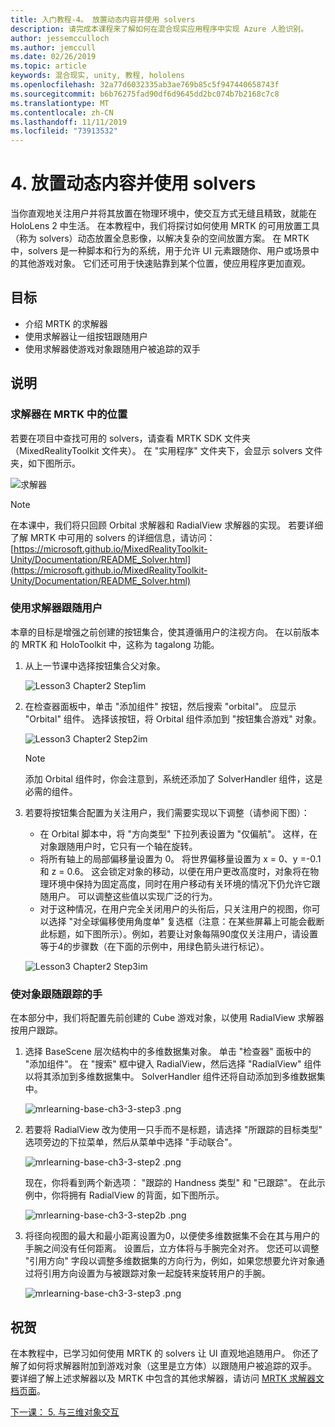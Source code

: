 ```yaml
---
title: 入门教程-4。 放置动态内容并使用 solvers
description: 请完成本课程来了解如何在混合现实应用程序中实现 Azure 人脸识别。
author: jessemcculloch
ms.author: jemccull
ms.date: 02/26/2019
ms.topic: article
keywords: 混合现实, unity, 教程, hololens
ms.openlocfilehash: 32a77d6032335ab3ae769b85c5f947440658743f
ms.sourcegitcommit: b6b76275fad90df6d9645dd2bc074b7b2168c7c8
ms.translationtype: MT
ms.contentlocale: zh-CN
ms.lasthandoff: 11/11/2019
ms.locfileid: "73913532"
---
```

# <a name="4-placing-dynamic-content-and-using-solvers"></a>4. 放置动态内容并使用 solvers

当你直观地关注用户并将其放置在物理环境中，使交互方式无缝且精致，就能在 HoloLens 2 中生活。 在本教程中，我们将探讨如何使用 MRTK 的可用放置工具（称为 solvers）动态放置全息影像，以解决复杂的空间放置方案。 在 MRTK 中，solvers 是一种脚本和行为的系统，用于允许 UI 元素跟随你、用户或场景中的其他游戏对象。 它们还可用于快速贴靠到某个位置，使应用程序更加直观。

## <a name="objectives"></a>目标

* 介绍 MRTK 的求解器
* 使用求解器让一组按钮跟随用户
* 使用求解器使游戏对象跟随用户被追踪的双手

## <a name="instructions"></a>说明

### <a name="location-of-solvers-in-the-mrtk"></a>求解器在 MRTK 中的位置

 若要在项目中查找可用的 solvers，请查看 MRTK SDK 文件夹（MixedRealityToolkit 文件夹）。 在 "实用程序" 文件夹下，会显示 solvers 文件夹，如下图所示。

![求解器](images/lesson3_chapter1_step1im.PNG)

>[!NOTE]
>在本课中，我们将只回顾 Orbital 求解器和 RadialView 求解器的实现。 若要详细了解 MRTK 中可用的 solvers 的详细信息，请访问： [https://microsoft.github.io/MixedRealityToolkit-Unity/Documentation/README_Solver.html](https://microsoft.github.io/MixedRealityToolkit-Unity/Documentation/README_Solver.html)

### <a name="use-a-solver-to-follow-the-user"></a>使用求解器跟随用户

本章的目标是增强之前创建的按钮集合，使其遵循用户的注视方向。 在以前版本的 MRTK 和 HoloToolkit 中，这称为 tagalong 功能。

1. 从上一节课中选择按钮集合父对象。

    ![Lesson3 Chapter2 Step1im](images/Lesson3_chapter2_step1im.PNG)

2. 在检查器面板中，单击 "添加组件" 按钮，然后搜索 "orbital"。 应显示 "Orbital" 组件。 选择该按钮，将 Orbital 组件添加到 "按钮集合游戏" 对象。

    ![Lesson3 Chapter2 Step2im](images/Lesson3_Chapter2_step2im.PNG)

    >[!NOTE]
    >添加 Orbital 组件时，你会注意到，系统还添加了 SolverHandler 组件，这是必需的组件。

3. 若要将按钮集合配置为关注用户，我们需要实现以下调整（请参阅下图）：
    * 在 Orbital 脚本中，将 "方向类型" 下拉列表设置为 "仅偏航"。 这样，在对象跟随用户时，它只有一个轴在旋转。
    * 将所有轴上的局部偏移量设置为 0。 将世界偏移量设置为 x = 0、y =-0.1 和 z = 0.6。 这会锁定对象的移动，以便在用户更改高度时，对象将在物理环境中保持为固定高度，同时在用户移动有关环境的情况下仍允许它跟随用户。 可以调整这些值以实现广泛的行为。
    * 对于这种情况，在用户完全关闭用户的头衔后，只关注用户的视图，你可以选择 "对全球偏移使用角度单" 复选框（注意：在某些屏幕上可能会截断此标题，如下图所示）。例如，若要让对象每隔90度仅关注用户，请设置等于4的步骤数（在下面的示例中，用绿色箭头进行标记）。

    ![Lesson3 Chapter2 Step3im](images/Lesson3_chapter2_step3im.PNG)

### <a name="enabling-objects-to-follow-tracked-hands"></a>使对象跟随跟踪的手

在本部分中，我们将配置先前创建的 Cube 游戏对象，以使用 RadialView 求解器按用户跟踪。

1. 选择 BaseScene 层次结构中的多维数据集对象。 单击 "检查器" 面板中的 "添加组件"。 在 "搜索" 框中键入 RadialView，然后选择 "RadialView" 组件以将其添加到多维数据集中。 SolverHandler 组件还将自动添加到多维数据集中。

    ![mrlearning-base-ch3-3-step3 .png](images/mrlearning-base-ch3-3-step1.png)

2. 若要将 RadialView 改为使用一只手而不是标题，请选择 "所跟踪的目标类型" 选项旁边的下拉菜单，然后从菜单中选择 "手动联合"。

    ![mrlearning-base-ch3-3-step2 .png](images/mrlearning-base-ch3-3-step2a.png)

    现在，你将看到两个新选项： "跟踪的 Handness 类型" 和 "已跟踪"。 在此示例中，你将拥有 RadialView 的背面，如下图所示。

    ![mrlearning-base-ch3-3-step2b .png](images/mrlearning-base-ch3-3-step2b.png)

3. 将径向视图的最大和最小距离设置为0，以便使多维数据集不会在其与用户的手腕之间没有任何距离。 设置后，立方体将与手腕完全对齐。 您还可以调整 "引用方向" 字段以调整多维数据集的方向行为，例如，如果您想要允许对象通过将引用方向设置为与被跟踪对象一起旋转来旋转用户的手腕。

    ![mrlearning-base-ch3-3-step3 .png](images/mrlearning-base-ch3-3-step3.png)

## <a name="congratulations"></a>祝贺

在本教程中，已学习如何使用 MRTK 的 solvers 让 UI 直观地追随用户。 你还了解了如何将求解器附加到游戏对象（这里是立方体）以跟随用户被追踪的双手。 要详细了解上述求解器以及 MRTK 中包含的其他求解器，请访问 [MRTK 求解器文档页面](https://microsoft.github.io/MixedRealityToolkit-Unity/Documentation/README_Solver.html)。

[下一课： 5. 与三维对象交互](mrlearning-base-ch4.md)
